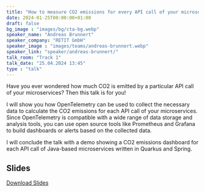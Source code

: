 ```yaml
---
title: "How to measure CO2 emissions for every API call of your microservices 🇬🇧"
date: 2024-01-25T00:00:00+01:00
draft: false
bg_image : "images/bg/cta-bg.webp"
speaker_name: "Andreas Brunnert"
speaker_company: "RETIT GmbH"
speaker_image : "images/teams/andreas-brunnert.webp"
speaker_link: "speaker/andreas-brunnert/"
talk_room: "Track 1"
talk_date: "25.04.2024 13:45"
type : "talk"
---
```


Have you ever wondered how much CO2 is emitted by a particular API call of your microservices?
Then this talk is for you!

I will show you how OpenTelemetry can be used to collect the necessary data to calculate the CO2 emissions for each API call of your microservices. Since OpenTelemetry is compatible with a wide range of data storage and analysis tools, you can use open source tools like Prometheus and Grafana to build dashboards or alerts based on the collected data.

I will conclude the talk with a demo showing a CO2 emissions dashboard for each API call of Java-based microservices written in Quarkus and Spring.

## Slides

[<i class='tf-ion-android-download'></i> Download Slides](/files/slides/2024-04-25_How_to_Measure_CO2-Emissions_For_Every_API_Call_Of_Your_Microservices.pdf)